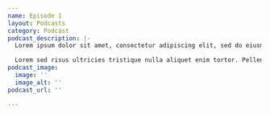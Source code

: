 ```yaml
---
name: Episode 1
layout: Podcasts
category: Podcast
podcast_description: |-
  Lorem ipsum dolor sit amet, consectetur adipiscing elit, sed do eiusmod tempor incididunt ut labore et dolore magna aliqua. Aenean pharetra magna ac placerat vestibulum lectus mauris ultrices. Habitasse platea dictumst quisque sagittis purus sit amet volutpat consequat. Accumsan tortor posuere ac ut. Magna fringilla urna porttitor rhoncus dolor purus non. Nisl purus in mollis nunc sed id semper risus in. Laoreet non curabitur gravida arcu ac tortor. Rhoncus est pellentesque elit ullamcorper dignissim cras tincidunt lobortis feugiat. Felis bibendum ut tristique et egestas quis. Enim eu turpis egestas pretium aenean pharetra magna ac placerat. Dictum varius duis at consectetur lorem donec massa sapien faucibus. Mauris in aliquam sem fringilla ut morbi. At erat pellentesque adipiscing commodo elit at. Senectus et netus et malesuada fames ac turpis. At augue eget arcu dictum varius duis at. Rhoncus dolor purus non enim praesent elementum.

  Lorem sed risus ultricies tristique nulla aliquet enim tortor. Pellentesque id nibh tortor id aliquet lectus proin. Tempor orci dapibus ultrices in iaculis nunc. Et magnis dis parturient montes nascetur ridiculus. Bibendum neque egestas congue quisque. Sed adipiscing diam donec adipiscing tristique risus. Urna cursus eget nunc scelerisque viverra mauris in aliquam sem. Quam quisque id diam vel quam. A iaculis at erat pellentesque adipiscing commodo. Lorem mollis aliquam ut porttitor. Luctus accumsan tortor posuere ac ut consequat semper viverra nam. Neque sodales ut etiam sit amet nisl purus in. Lectus quam id leo in vitae turpis. Imperdiet nulla malesuada pellentesque elit eget gravida cum sociis. Vitae aliquet nec ullamcorper sit. Eu volutpat odio facilisis mauris sit. Vel pharetra vel turpis nunc eget lorem dolor sed viverra. Ipsum dolor sit amet consectetur adipiscing elit. Egestas congue quisque egestas diam in arcu cursus. Et molestie ac feugiat sed lectus.
podcast_image:
  image: ''
  image_alt: ''
podcast_url: ''

---
```

